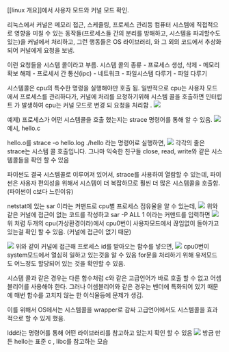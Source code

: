 [[linux 개요]]에서 사용자 모드와 커널 모드 확인.

리눅스에서 커널은 메모리 접근, 스케줄링, 프로세스 관리등 컴퓨터 시스템에 직접적으로 영향을 미칠 수 있는 동작들(프로세스들 간의 분리를 방해하고, 시스템을 파괴할수도 있는)을 커널에서 처리하고, 그런 행동들은 OS 라이브러리, 와 그 외의 코드에서 추상화 되어 커널에게 요청을 보냄.

이런 요청들을 시스템 콜이라고 부름.
시스템 콜의 종류 
	- 프로세스 생성, 삭제
	- 메모리 확보 해제
	- 프로세서 간 통신(ipc)
	- 네트워크
	- 파일시스템 다루기
	- 파일 다루기 

시스템콜은 cpu의 특수한 명령을 실행해야만 호출 됨.
일반적으로 cpu는 사용자 모드에서 프로세스를 관리하다가, 커널에 처리를 요청하기위해 시스템 콜을 호출하면 인터럽트 가 발생하여 cpu는 커널 모드로 변경 되 요청을 처리함 .
![](https://i.imgur.com/KS7uANw.png)


예제) 프로세스가 어떤 시스템콜을 호출 했는지는 strace 명령어를 통해 알 수 있음.
![](https://i.imgur.com/TWt2oS3.png)
예시, hello.c 

hello.o를 
strace -o hello.log ./hello 
라는 명령어로 실행하면,
![](https://i.imgur.com/42zJAFy.png)
각각의 줄은 strace는 시스템 콜 호출입니다.
그나마 익숙한 친구들 close, read, write와 같은 시스템콜들을 확인 할 수 있음

파이썬도 결국 시스템콜로 이루어져 있어서, strace를 사용하여 열람할 수 있는데, 파이썬은 사용자 편의성을 위해서 시스템이 더 복잡하므로 훨씬 더 많은 시스템콜을 호출함.
(파이썬이 c보다 느린이유)


netstat에 있는 sar 이라는 커맨드로 cpu별 프로세스 점유율을 알 수 있는데,
![](https://i.imgur.com/yLuQK2N.png)
위와 같은 커널에 접근이 없는 코드를 작성하고 
sar -P ALL 1 이라는 커맨드를 입력하면
![](https://i.imgur.com/VNCl8Bh.png)
위 처럼 두개의 cpu(가상환경이라)에서 cpu0번이 사용자모드에서 끊임없이 돌아가고 있는걸 확인 할 수 있음. (커널에 접근이 없기 때문)


![](https://i.imgur.com/8rw0nrx.png)
위와 같이 커널에 접근해 프로세스 id를 받아오는 함수를 넣으면,
![](https://i.imgur.com/HhlSecV.png)
cpu0번이 system모드에서 열심히 일하고 있는것을 알 수 있음
for문을 처리하기 위해 유저모드도 어느정도 할당되어 있는 것을 확인할 수 있음.

시스템 콜과 같은 경우는 다른 함수처럼 c와 같은 고급언어가 바로 호출 할 수 없고 어셈블리어를 사용해야 한다. 그러나 어셈블리어와 같은 경우는 벤더에 특화되어 있기 때문에 매번 함수를 고치지 않는 한 이식율등에 문제가 생김.

이를 위해서 OS에서는 시스템콜을 wrapper로 감싸 고급언어에서도 시스템콜을 효과적으로 할 수 있게 했음.

ldd라는 명령어를 통해 어떤 라이브러리를 참고하고 있는지 확인 할 수 있음
![](https://i.imgur.com/3b5Bmy0.png)
방금 만든 hello는 표준 c , libc를 참고하는 모습



